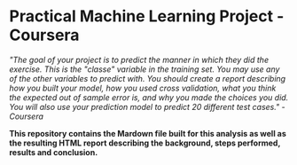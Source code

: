 # Practical Machine Learning Project - Coursera

*"The goal of your project is to predict the manner in which they did the exercise. This is the "classe" variable in the training set. You may use any of the other variables to predict with. You should create a report describing how you built your model, how you used cross validation, what you think the expected out of sample error is, and why you made the choices you did. You will also use your prediction model to predict 20 different test cases." - Coursera*

**This repository contains the Mardown file built for this analysis as well as the resulting HTML report describing the background, steps performed, results and conclusion.**
